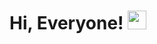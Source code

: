 # Hi, Everyone! <img src="https://raw.githubusercontent.com/MartinHeinz/MartinHeinz/master/wave.gif" width="30px">

